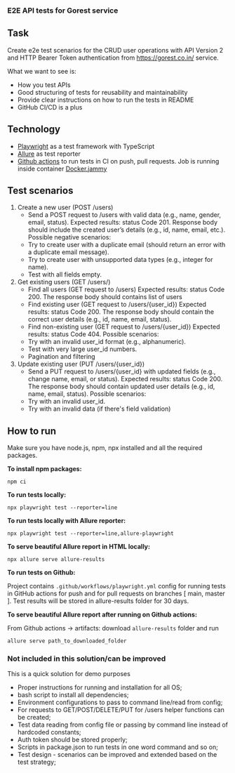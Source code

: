 ### E2E API tests for Gorest service

## Task
Create e2e test scenarios for the CRUD user operations with API Version 2 and HTTP Bearer Token authentication from https://gorest.co.in/ service.

What we want to see is:
- How you test APIs
- Good structuring of tests for reusability and maintainability
- Provide clear instructions on how to run the tests in README
- GitHub CI/CD is a plus

## Technology
- [Playwright](https://github.com/microsoft/playwright) as a test framework with TypeScript
- [Allure](https://allurereport.org/docs/playwright/) as test reporter 
- [Github actions](https://playwright.dev/docs/ci-intro) to run tests in CI on push, pull requests. Job is running inside container [Docker.jammy](https://github.com/microsoft/playwright/blob/main/utils/docker/Dockerfile.jammy)

## Test scenarios
1. Create a new user (POST /users)
    - Send a POST request to /users with valid data (e.g., name, gender, email, status).
    Expected results: status Code 201. Response body should include the created user’s details (e.g., id, name, email, etc.). 
    Possible negative scenarios:     
    - Try to create user with a duplicate email (should return an error with a duplicate email message).
    - Try to create user with unsupported data types (e.g., integer for name).
    - Test with all fields empty.
2. Get existing users (GET /users/)
    - Find all users (GET request to /users)
    Expected results: status Code 200. The response body should contains list of users
    - Find existing user (GET request to /users/{user_id})
    Expected results: status Code 200. The response body should contain the correct user details (e.g., id, name, email, status).
    - Find non-existing user (GET request to /users/{user_id})
    Expected results: status Code 404.
    Possible scenarios:
    - Try with an invalid user_id format (e.g., alphanumeric).
    - Test with very large user_id numbers.
    - Pagination and filtering
3. Update existing user (PUT /users/{user_id})
    - Send a PUT request to /users/{user_id} with updated fields (e.g., change name, email, or status).
    Expected results: status Code 200. The response body should contain updated user details (e.g., id, name, email, status).
    Possible scenarios:
    - Try with an invalid user_id.
    - Try with an invalid data (if there's field validation)

## How to run
Make sure you have node.js, npm, npx installed and all the required packages. 

**To install npm packages:**

```npm ci```

**To run tests locally:**

```npx playwright test --reporter=line ```

**To run tests locally with Allure reporter:**

```npx playwright test --reporter=line,allure-playwright ```

**To serve beautiful Allure report in HTML locally:**

```npx allure serve allure-results```

**To run tests on Github:**

Project contains `.github/workflows/playwright.yml` config for running tests in GitHub actions for push and for pull requests on branches [ main, master ]. Test results will be stored in allure-results folder for 30 days. 

**To serve beautiful Allure report after running on Github actions:**

From Github actions -> artifacts:  download `allure-results` folder and run 

```allure serve path_to_downloaded_folder```

### Not included in this solution/can be improved
This is a quick solution for demo purposes 
- Proper instructions for running and installation for all OS; 
- bash script to install all dependencies; 
- Environment configurations to pass to command line/read from config;
- For requests to GET/POST/DELETE/PUT for /users helper functions can be created; 
- Test data reading from config file or passing by command line instead of hardcoded constants; 
- Auth token should be stored properly; 
- Scripts in package.json to run tests in one word command and so on;
- Test design - scenarios can be improved and extended based on the test strategy;